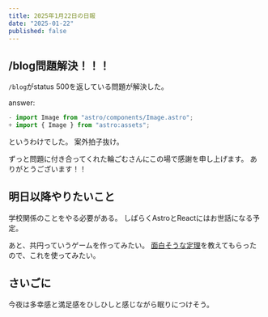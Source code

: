 ```yaml
---
title: 2025年1月22日の日報
date: "2025-01-22"
published: false
---
```


## /blog問題解決！！！
`/blog`がstatus 500を返している問題が解決した。


answer:
```js
- import Image from "astro/components/Image.astro";
+ import { Image } from "astro:assets";
```

というわけでした。
案外拍子抜け。

ずっと問題に付き合ってくれた輪ごむさんにこの場で感謝を申し上げます。
ありがとうございます！！

## 明日以降やりたいこと
学校関係のことをやる必要がある。
しばらくAstroとReactにはお世話になる予定。

あと、共円っていうゲームを作ってみたい。
[面白そうな定理](https://examist.jp/mathematics/complex-plane/fukusosuu-kyouen/)を教えてもらったので、これを使ってみたい。

## さいごに
今夜は多幸感と満足感をひしひしと感じながら眠りにつけそう。



